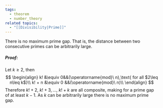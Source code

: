 ```yaml
---
tags:
  - theorem
  - number_theory
related topics:
  - "[[Divisibility|Prime]]"
---
```

There is no maximum prime gap. That is, the distance between two consecutive primes can be arbitrarily large.
##### Proof:
Let $k\geq 2$, then$$
\begin{align}
	k! &\equiv 0&&(\operatorname{mod}\ n),\text{ for all $2\leq n\leq k$}\\
	k! + n &\equiv 0 &&(\operatorname{mod}\ n)\\
\end{align}
$$Therefore $k! + 2,\ k! + 3,\dots,\ k! + k$ are all composite, making for a prime gap of at least $k-1$. As $k$ can be arbitrarily large there is no maximum prime gap.